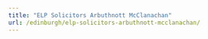 ```yaml
---
title: "ELP Solicitors Arbuthnott McClanachan"
url: /edinburgh/elp-solicitors-arbuthnott-mcclanachan/
---
```

